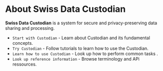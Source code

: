 # About Swiss Data Custodian
**Swiss Data Custodian** is a system for secure and privacy-preserving data sharing and processing.


* `Start with Custodian` - Learn about Custodian and its fundamental concepts.
* `Try Custodian` - Follow tutorials to learn how to use the Custodian.
* `Learn how to use Custodian` - Look up how to perform common tasks .
* `Look up reference information` - Browse terminology and APi ressources.
